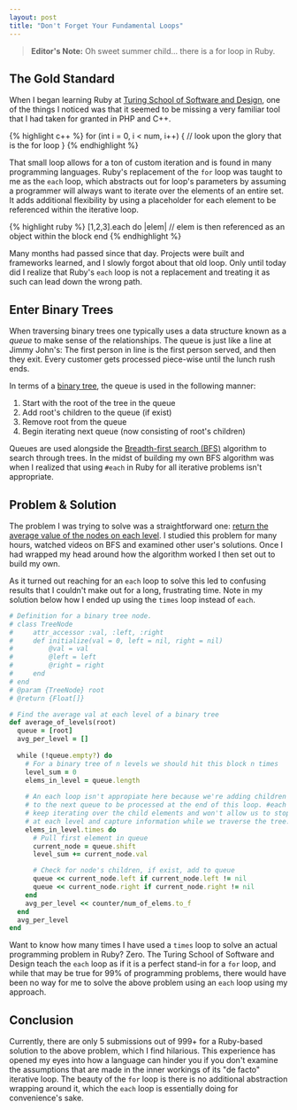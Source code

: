 ```yaml
---
layout: post
title: "Don't Forget Your Fundamental Loops"
---
```


> **Editor's Note:** Oh sweet summer child... there is a for loop in Ruby.

## The Gold Standard

When I began learning Ruby at [Turing School of Software and Design](https://turing.edu/), one of the things I noticed was that it seemed to be missing a very familiar tool that I had taken for granted in PHP and C++.

{% highlight c++ %}
for (int i = 0, i < num, i++) {
  // look upon the glory that is the for loop
}
{% endhighlight %}

That small loop allows for a ton of custom iteration and is found in many programming languages. Ruby's replacement of the `for` loop was taught to me as the `each` loop, which abstracts out for loop's parameters by assuming a programmer will always want to iterate over the elements of an entire set. It adds additional flexibility by using a placeholder for each element to be referenced within the iterative loop.

{% highlight ruby %}
[1,2,3].each do |elem|
  // elem is then referenced as an object within the block
end
{% endhighlight %}

Many months had passed since that day. Projects were built and frameworks learned, and I slowly forgot about that old loop. Only until today did I realize that Ruby's `each` loop is not a replacement and treating it as such can lead down the wrong path.

## Enter Binary Trees

When traversing binary trees one typically uses a data structure known as a *queue* to make sense of the relationships. The queue is just like a line at Jimmy John's: The first person in line is the first person served, and then they exit. Every customer gets processed piece-wise until the lunch rush ends.

In terms of a [binary tree](https://en.wikipedia.org/wiki/Binary_tree), the queue is used in the following manner:
1. Start with the root of the tree in the queue
2. Add root's children to the queue (if exist)
3. Remove root from the queue
4. Begin iterating next queue (now consisting of root's children)

Queues are used alongside the [Breadth-first search (BFS)](https://en.wikipedia.org/wiki/Breadth-first_search) algorithm to search through trees. In the midst of building my own BFS algorithm was when I realized that using `#each` in Ruby for all iterative problems isn't appropriate.

## Problem & Solution

The problem I was trying to solve was a straightforward one: [return the average value of the nodes on each level](https://leetcode.com/problems/average-of-levels-in-binary-tree/). I studied this problem for many hours, watched videos on BFS and examined other user's solutions. Once I had wrapped my head around how the algorithm worked I then set out to build my own.

As it turned out reaching for an `each` loop to solve this led to confusing results that I couldn't make out for a long, frustrating time. Note in my solution below how I ended up using the `times` loop instead of `each`.

```ruby
# Definition for a binary tree node.
# class TreeNode
#     attr_accessor :val, :left, :right
#     def initialize(val = 0, left = nil, right = nil)
#         @val = val
#         @left = left
#         @right = right
#     end
# end
# @param {TreeNode} root
# @return {Float[]}

# Find the average val at each level of a binary tree
def average_of_levels(root)
  queue = [root]
  avg_per_level = []
    
  while (!queue.empty?) do
    # For a binary tree of n levels we should hit this block n times
    level_sum = 0
    elems_in_level = queue.length
      
    # An each loop isn't appropiate here because we're adding children
    # to the next queue to be processed at the end of this loop. #each will
    # keep iterating over the child elements and won't allow us to stop
    # at each level and capture information while we traverse the tree.
    elems_in_level.times do
      # Pull first element in queue
      current_node = queue.shift
      level_sum += current_node.val

      # Check for node's children, if exist, add to queue
      queue << current_node.left if current_node.left != nil
      queue << current_node.right if current_node.right != nil
    end
    avg_per_level << counter/num_of_elems.to_f
  end
  avg_per_level
end
```

Want to know how many times I have used a `times` loop to solve an actual programming problem in Ruby? Zero. The Turing School of Software and Design teach the `each` loop as if it is a perfect stand-in for a `for` loop, and while that may be true for 99% of programming problems, there would have been no way for me to solve the above problem using an `each` loop using my approach. 

## Conclusion

Currently, there are only 5 submissions out of 999+ for a Ruby-based solution to the above problem, which I find hilarious. This experience has opened my eyes into how a language can hinder you if you don't examine the assumptions that are made in the inner workings of its "de facto" iterative loop. The beauty of the `for` loop is there is no additional abstraction wrapping around it, which the `each` loop is essentially doing for convenience's sake.
